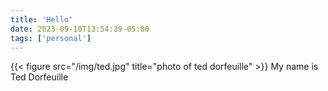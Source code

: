 ```yaml
---
title: 'Hello'
date: 2023-09-10T13:54:39-05:00
tags: ['personal']
---
```

{{< figure src="/img/ted.jpg" title="photo of ted dorfeuille" >}}
My name is Ted Dorfeuille
